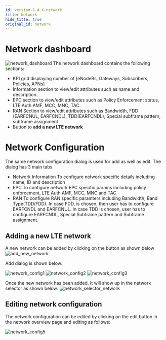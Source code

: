 ```yaml
---
id: version-1.4.X-network
title: Network
hide_title: true
original_id: network
---
```


# Network dashboard
![network_dashboard](../../../docs/assets/nms/userguide/network_dashboard.png)
The network dashboard contains the following sections:
* KPI grid displaying number of [eNodeBs, Gateways, Subscribers, Policies, APNs]
* Information section to view/edit attributes such as name and description.
* EPC section to view/edit attributes such as Policy Enforcement status, LTE Auth AMF, MCC, MNC, TAC.
* RAN Section to view/edit attributes such as Bandwidth, FDD (EARFCNUL, EARFCNDL), TDD(EARFCNDL), Special subframe pattern, subframe assignment
* Button to **add a new LTE network**

# Network Configuration
The same network configuration dialog is used for add as well as edit. The dialog has 3 main tabs
* Network Information
    To configure network specific details including name, ID and description
* EPC
    To configure network EPC specific params including policy enforcement, LTE Auth AMF,
    MCC, MNC and TAC
* RAN
    To configure RAN specific paramters including Bandwidth, Band Type(TDD/FDD). In case FDD, is
    chosen, then user has to configure EARFCNDL and EARFCNUL. In case TDD is chosen, user has to
    configure EARFCNDL, Special Subframe pattern and Subframe assignment.

## Adding a new LTE network
A new network can be added by clicking on the button as shown below
![add_new_network](../../../docs/assets/nms/userguide/add_new_network.png)

Add dialog is shown below.

![network_config1](../../../docs/assets/nms/userguide/network_config1.png)
![network_config2](../../../docs/assets/nms/userguide/network_config2.png)
![network_config3](../../../docs/assets/nms/userguide/network_config3.png)

Once the new network has been added. It will show up in the network
selector as shown below:
![network_selector_network](../../../docs/assets/nms/userguide/network_selector_network.png)

## Editing network configuration
The network configuration can be edited by clicking on the edit button in the network overview page
and editing as follows:

![network_config5](../../../docs/assets/nms/userguide/network_config5.png)
